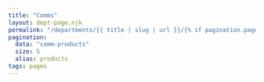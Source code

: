 ```yaml
---
title: "Comms"
layout: dept-page.njk
permalink: "/departments/{{ title | slug | url }}/{% if pagination.pageNumber > 0 %}{{pagination.pageNumber | plus: 1 }}{% endif %}/index.html"
pagination:
  data: "comm-products"
  size: 5
  alias: products
tags: pages
---
```



